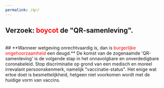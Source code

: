 ```yaml
---
permalink: /qr/
---
```

## **Verzoek: <font color="red">boycot</font> de "QR-samenleving".**
<br >
## **Wanneer wetgeving onrechtvaardig is, dan is <font color="red">burgerlijke ongehoorzaamheid</font> een deugd.**
De komst van de zogenaamde 'QR-samenleving' is de volgende stap in het onnavolgbare en onverdedigbare coronabeleid. Stop discriminatie op grond van een medisch en moreel irrevalant persoonskenmerk, namelijk "vaccinatie-status". Het enige wat ertoe doet is besmettelijkheid, hetgeen niet voorkomen wordt met de huidige vorm van vaccins. 